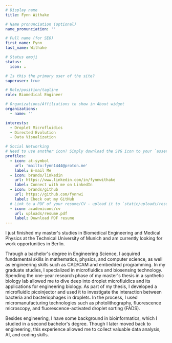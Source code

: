 ```yaml
---
# Display name
title: Fynn Withake

# Name pronunciation (optional)
name_pronunciation: ''

# Full name (for SEO)
first_name: Fynn
last_name: Withake

# Status emoji
status:
  icon: ☕️

# Is this the primary user of the site?
superuser: true

# Role/position/tagline
role: Biomedical Engineer

# Organizations/Affiliations to show in About widget
organizations:
  - name: ''

interests:
  - Droplet Microfluidics
  - Directed Evolution
  - Data Visualization

# Social Networking
# Need to use another icon? Simply download the SVG icon to your `assets/media/icons/` folder.
profiles:
  - icon: at-symbol
    url: 'mailto:fynn1444@proton.me'
    label: E-mail Me
  - icon: brands/linkedin
    url: https://www.linkedin.com/in/fynnwithake
    label: Connect with me on LinkedIn
  - icon: brands/github
    url: https://github.com/fynnwi
    label: Check out my GitHub
  # Link to a PDF of your resume/CV - upload it to `static/uploads/resume.pdf`
  - icon: academicons/cv
    url: uploads/resume.pdf
    label: Download PDF resume
---
```


I just finished my master's studies in Biomedical Engineering and Medical Physics at the Technical University of Munich and am currently looking for work opportunities in Berlin.

Through a bachelor's degree in Engineering Science, I acquired fundamental skills in mathematics, physics, and computer science, as well as engineering skills such as CAD/CAM and embedded programming.
In my graduate studies, I specialized in microfluidics and biosensing technology. Spending the one-year research phase of my master's thesis in a synthetic biology lab allowed me to dive deep into droplet microfluidics and its applications for engineering biology. As part of my thesis, I developed a microfluidic picoinjector and used it to investigate the interaction between bacteria and bacteriophages in droplets. In the process, I used micromanufacturing technologies such as photolithography, fluorescence microscopy, and fluorescence-activated droplet sorting (FADS).

Besides engineering, I have some background in bioinformatics, which I studied in a second bachelor's degree. Though I later moved back to engineering, this experience allowed me to collect valuable data analysis, AI, and coding skills.
